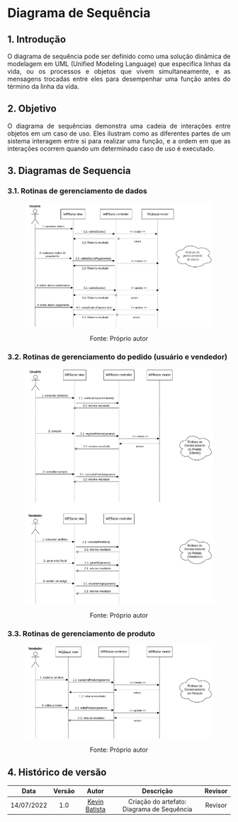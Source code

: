 # Diagrama de Sequência

## 1. Introdução
<p align="justify">O diagrama de sequência pode ser definido como uma solução dinâmica de modelagem em UML (Unified Modeling Language) que especifica linhas da vida, ou os processos e objetos que vivem simultaneamente, e as mensagens trocadas entre eles para desempenhar uma função antes do término da linha da vida.

## 2. Objetivo
<p align="justify">O diagrama de sequências demonstra uma cadeia de interações entre objetos em um caso de uso. Eles ilustram como as diferentes partes de um sistema interagem entre si para realizar uma função, e a ordem em que as interações ocorrem quando um determinado caso de uso é executado.

## 3. Diagramas de Sequencia
### 3.1. Rotinas de gerenciamento de dados
<figure>

  ![Diagrama de Classes - Interfaces](../img/Diagramas/DiagramaDeSequencia_1.png)

  <figcaption style="text-align: center !important">
    Fonte: Próprio autor
  </figcaption>
</figure>

### 3.2. Rotinas de gerenciamento do pedido (usuário e vendedor)
<figure>

  ![Diagrama de Classes - Interfaces](../img/Diagramas/DiagramaDeSequencia_2.png)
  <figcaption style="text-align: center !important">
    Fonte: Próprio autor
  </figcaption>
</figure>

### 3.3. Rotinas de gerenciamento de produto
<figure>

  ![Diagrama de Classes - Interfaces](../img/Diagramas/DiagramaDeSequencia_3.png)
  <figcaption style="text-align: center !important">
    Fonte: Próprio autor
  </figcaption>
</figure>

## 4. Histórico de versão
| Data | Versão | Autor | Descrição | Revisor |
| :-: | :-: | :-: | :-: | :-: |
| 14/07/2022 | 1.0 | [Kevin Batista](https://github.com/k3vin-batista)| Criação do artefato: Diagrama de Sequência | Revisor |